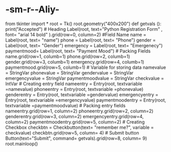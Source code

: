 # -sm-r--Aliy-
from tkinter  import *  root = Tk() root.geometry("400x200")    def getvals ():       print("Accepted")   # Heading   Label(root, text="Python Registration Form" , font= "arial 14 bold" ).grid(row=0, column=2)    #Field Name    name = Label(root, text= "name")   phone = Label(root, text= "Phone")    gender = Label(root, text= "Gender")    emergency = Label(root, text= "Emergenecy")   paymentmood= Label(root, text= "Payment Mood")    #  Packing Fields    name.grid(row=1, columb=1)   phone.grid(row=2, columb=1)   gender.grid(row=3, columb=1)    emergency.grid(row=4, columb=1)    paymentmood.grid(row=5, columb=1)    # Variable for storing data    namevalue = StringVar   phonevalue = StringVar   gendervalue = StringVar   emergencyvalue = StringVar    paymentmoodvalue = StringVar    checkvalue = IntVar    # Creating entry field    nameentry = Entry(root, textvariable =namevalue)    phoneentry = Entry(root, textvariable =phonevalue)   genderentry = Entry(root, textvariable =gendervalue)    emergencyentry = Entry(root, textvariable =emergencyvalue)    paymentmoodentry = Entry(root, textvariable =paymentmoodvalue)    # Packing entry fields   nameentry.grid(row=1, column=2)    phoneentry.grid(row=2, column=2)    genderentry.grid(row=3, column=2)    emergencyentry.grid(row=4, column=2)    paymentmoodentry.grid(row=5, column=2)     # Creating Checkbox    checkbtn = Checkbutton(text= "remember me?", variable = checkvalue)    checkbtn.grid(row=5, column= 4)     # Submit button    Button(text="Submit", command= getvals).grid(row=8, column= 9)     root.mainloop()
